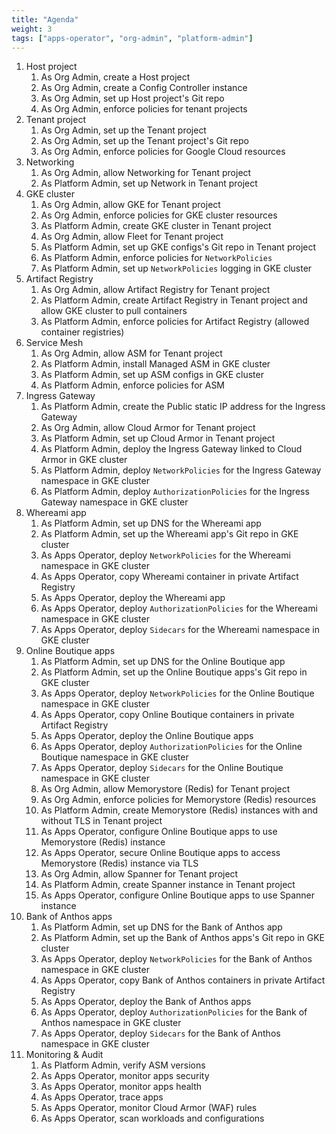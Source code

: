 ```yaml
---
title: "Agenda"
weight: 3
tags: ["apps-operator", "org-admin", "platform-admin"]
---
```

1. Host project
    1. As Org Admin, create a Host project
    1. As Org Admin, create a Config Controller instance
    1. As Org Admin, set up Host project's Git repo
    1. As Org Admin, enforce policies for tenant projects
1. Tenant project
    1. As Org Admin, set up the Tenant project
    1. As Org Admin, set up the Tenant project's Git repo
    1. As Org Admin, enforce policies for Google Cloud resources
1. Networking
    1. As Org Admin, allow Networking for Tenant project
    1. As Platform Admin, set up Network in Tenant project
1. GKE cluster
    1. As Org Admin, allow GKE for Tenant project
    1. As Org Admin, enforce policies for GKE cluster resources
    1. As Platform Admin, create GKE cluster in Tenant project
    1. As Org Admin, allow Fleet for Tenant project
    1. As Platform Admin, set up GKE configs's Git repo in Tenant project
    1. As Platform Admin, enforce policies for `NetworkPolicies`
    1. As Platform Admin, set up `NetworkPolicies` logging in GKE cluster
1. Artifact Registry
    1. As Org Admin, allow Artifact Registry for Tenant project
    1. As Platform Admin, create Artifact Registry in Tenant project and allow GKE cluster to pull containers
    1. As Platform Admin, enforce policies for Artifact Registry (allowed container registries)
1. Service Mesh
    1. As Org Admin, allow ASM for Tenant project
    1. As Platform Admin, install Managed ASM in GKE cluster
    1. As Platform Admin, set up ASM configs in GKE cluster
    1. As Platform Admin, enforce policies for ASM
1. Ingress Gateway
    1. As Platform Admin, create the Public static IP address for the Ingress Gateway
    1. As Org Admin, allow Cloud Armor for Tenant project
    1. As Platform Admin, set up Cloud Armor in Tenant project
    1. As Platform Admin, deploy the Ingress Gateway linked to Cloud Armor in GKE cluster
    1. As Platform Admin, deploy `NetworkPolicies` for the Ingress Gateway namespace in GKE cluster
    1. As Platform Admin, deploy `AuthorizationPolicies` for the Ingress Gateway namespace in GKE cluster
1. Whereami app
    1. As Platform Admin, set up DNS for the Whereami app
    1. As Platform Admin, set up the Whereami app's Git repo in GKE cluster
    1. As Apps Operator, deploy `NetworkPolicies` for the Whereami namespace in GKE cluster
    1. As Apps Operator, copy Whereami container in private Artifact Registry
    1. As Apps Operator, deploy the Whereami app
    1. As Apps Operator, deploy `AuthorizationPolicies` for the Whereami namespace in GKE cluster
    1. As Apps Operator, deploy `Sidecars` for the Whereami namespace in GKE cluster
1. Online Boutique apps
    1. As Platform Admin, set up DNS for the Online Boutique app
    1. As Platform Admin, set up the Online Boutique apps's Git repo in GKE cluster
    1. As Apps Operator, deploy `NetworkPolicies` for the Online Boutique namespace in GKE cluster
    1. As Apps Operator, copy Online Boutique containers in private Artifact Registry
    1. As Apps Operator, deploy the Online Boutique apps
    1. As Apps Operator, deploy `AuthorizationPolicies` for the Online Boutique namespace in GKE cluster
    1. As Apps Operator, deploy `Sidecars` for the Online Boutique namespace in GKE cluster
    1. As Org Admin, allow Memorystore (Redis) for Tenant project
    1. As Org Admin, enforce policies for Memorystore (Redis) resources
    1. As Platform Admin, create Memorystore (Redis) instances with and without TLS in Tenant project
    1. As Apps Operator, configure Online Boutique apps to use Memorystore (Redis) instance
    1. As Apps Operator, secure Online Boutique apps to access Memorystore (Redis) instance via TLS
    1. As Org Admin, allow Spanner for Tenant project
    1. As Platform Admin, create Spanner instance in Tenant project
    1. As Apps Operator, configure Online Boutique apps to use Spanner instance
1. Bank of Anthos apps
    1. As Platform Admin, set up DNS for the Bank of Anthos app
    1. As Platform Admin, set up the Bank of Anthos apps's Git repo in GKE cluster
    1. As Apps Operator, deploy `NetworkPolicies` for the Bank of Anthos namespace in GKE cluster
    1. As Apps Operator, copy Bank of Anthos containers in private Artifact Registry
    1. As Apps Operator, deploy the Bank of Anthos apps
    1. As Apps Operator, deploy `AuthorizationPolicies` for the Bank of Anthos namespace in GKE cluster
    1. As Apps Operator, deploy `Sidecars` for the Bank of Anthos namespace in GKE cluster
1. Monitoring & Audit
    1. As Platform Admin, verify ASM versions
    1. As Apps Operator, monitor apps security
    1. As Apps Operator, monitor apps health
    1. As Apps Operator, trace apps
    1. As Apps Operator, monitor Cloud Armor (WAF) rules
    1. As Apps Operator, scan workloads and configurations